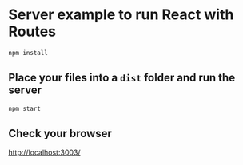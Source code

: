 # Server example to run React with Routes

```bash
npm install
```

## Place your files into a `dist` folder and run the server

```bash
npm start
```

## Check your browser

[http://localhost:3003/](http://localhost:3003/)

